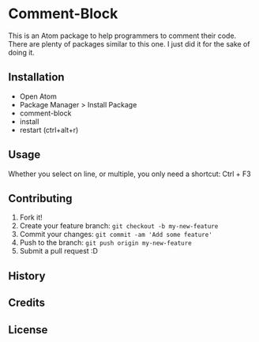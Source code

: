 # Comment-Block

This is an Atom package to help programmers to comment their code. There are plenty of packages similar to this one. I just did it for the sake of doing it.

## Installation

- Open Atom
- Package Manager > Install Package
- comment-block
- install
- restart (ctrl+alt+r)

## Usage

Whether you select on line, or multiple, you only need a shortcut: Ctrl + F3

## Contributing

1. Fork it!
2. Create your feature branch: `git checkout -b my-new-feature`
3. Commit your changes: `git commit -am 'Add some feature'`
4. Push to the branch: `git push origin my-new-feature`
5. Submit a pull request :D

## History

## Credits

## License
